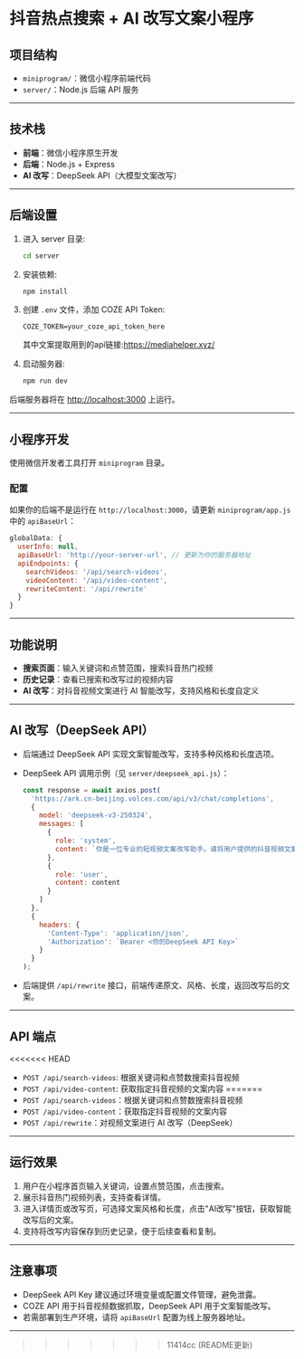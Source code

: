# 抖音热点搜索 + AI 改写文案小程序
## 项目结构

- `miniprogram/`：微信小程序前端代码
- `server/`：Node.js 后端 API 服务

---

## 技术栈

- **前端**：微信小程序原生开发
- **后端**：Node.js + Express
- **AI 改写**：DeepSeek API（大模型文案改写）

---

## 后端设置

1. 进入 server 目录:
   ```bash
   cd server
   ```

2. 安装依赖:
   ```bash
   npm install
   ```

3. 创建 `.env` 文件，添加 COZE API Token:
   ```env
   COZE_TOKEN=your_coze_api_token_here
   ```
   其中文案提取用到的api链接:https://mediahelper.xyz/

4. 启动服务器:
   ```bash
   npm run dev
   ```

后端服务器将在 [http://localhost:3000](http://localhost:3000) 上运行。

---

## 小程序开发

使用微信开发者工具打开 `miniprogram` 目录。

### 配置

如果你的后端不是运行在 `http://localhost:3000`，请更新 `miniprogram/app.js` 中的 `apiBaseUrl`：

```javascript
globalData: {
  userInfo: null,
  apiBaseUrl: 'http://your-server-url', // 更新为你的服务器地址
  apiEndpoints: {
    searchVideos: '/api/search-videos',
    videoContent: '/api/video-content',
    rewriteContent: '/api/rewrite'
  }
}
```

---

## 功能说明

- **搜索页面**：输入关键词和点赞范围，搜索抖音热门视频
- **历史记录**：查看已搜索和改写过的视频内容
- **AI 改写**：对抖音视频文案进行 AI 智能改写，支持风格和长度自定义

---

## AI 改写（DeepSeek API）

- 后端通过 DeepSeek API 实现文案智能改写，支持多种风格和长度选项。
- DeepSeek API 调用示例（见 `server/deepseek_api.js`）：

  ```js
  const response = await axios.post(
    'https://ark.cn-beijing.volces.com/api/v3/chat/completions',
    {
      model: 'deepseek-v3-250324',
      messages: [
        {
          role: 'system',
          content: `你是一位专业的短视频文案改写助手。请将用户提供的抖音视频文案改写成${stylePrompt}，${lengthPrompt}。保留原文的核心信息，但使用更吸引人的表达方式。`
        },
        {
          role: 'user',
          content: content
        }
      ]
    },
    {
      headers: {
        'Content-Type': 'application/json',
        'Authorization': `Bearer <你的DeepSeek API Key>`
      }
    }
  );
  ```

- 后端提供 `/api/rewrite` 接口，前端传递原文、风格、长度，返回改写后的文案。

---

## API 端点

<<<<<<< HEAD
- `POST /api/search-videos`: 根据关键词和点赞数搜索抖音视频
- `POST /api/video-content`: 获取指定抖音视频的文案内容 
=======
- `POST /api/search-videos`：根据关键词和点赞数搜索抖音视频
- `POST /api/video-content`：获取指定抖音视频的文案内容
- `POST /api/rewrite`：对视频文案进行 AI 改写（DeepSeek）

---

## 运行效果

1. 用户在小程序首页输入关键词，设置点赞范围，点击搜索。
2. 展示抖音热门视频列表，支持查看详情。
3. 进入详情页或改写页，可选择文案风格和长度，点击"AI改写"按钮，获取智能改写后的文案。
4. 支持将改写内容保存到历史记录，便于后续查看和复制。

---

## 注意事项

- DeepSeek API Key 建议通过环境变量或配置文件管理，避免泄露。
- COZE API 用于抖音视频数据抓取，DeepSeek API 用于文案智能改写。
- 若需部署到生产环境，请将 `apiBaseUrl` 配置为线上服务器地址。

---
>>>>>>> 11414cc (README更新)

